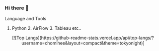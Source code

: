 ### Hi there 👋

Language and Tools
 1. Python 2. AirFlow 3. Tableau etc..

<div align="center">
[![Top Langs](https://github-readme-stats.vercel.app/api/top-langs/?username=chomihee&layout=compact&theme=tokyonight)]
</div>
